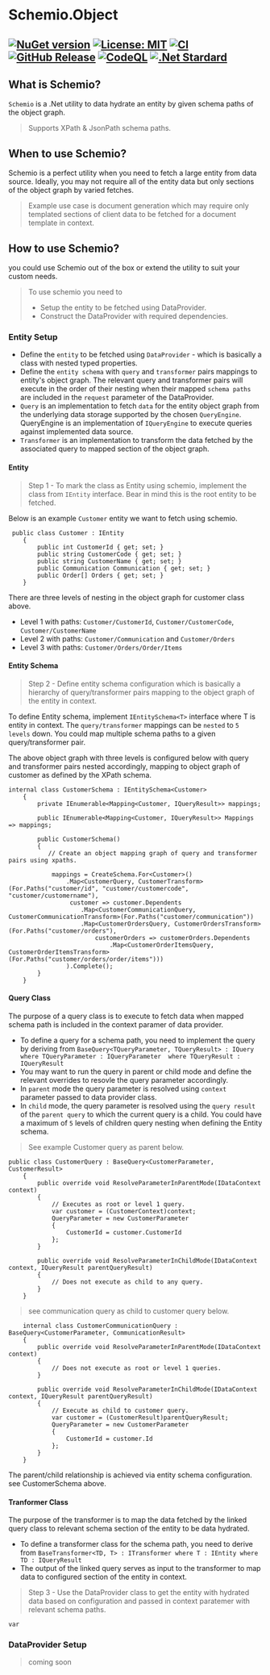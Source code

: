 # Schemio.Object 
[![NuGet version](https://badge.fury.io/nu/Schemio.Object.svg)](https://badge.fury.io/nu/Schemio.Object) [![License: MIT](https://img.shields.io/badge/License-MIT-yellow.svg)](https://github.com/NinjaRocks/Schemio.Object/blob/master/License.md) [![CI](https://github.com/NinjaRocks/Data2Xml/actions/workflows/CI.yml/badge.svg)](https://github.com/NinjaRocks/Data2Xml/actions/workflows/CI.yml) [![GitHub Release](https://img.shields.io/github/v/release/ninjarocks/Data2Xml?logo=github&sort=semver)](https://github.com/ninjarocks/Data2Xml/releases/latest)
[![CodeQL](https://github.com/NinjaRocks/Schemio.Object/actions/workflows/CodeQL.yml/badge.svg)](https://github.com/NinjaRocks/Schemio.Object/actions/workflows/CodeQL.yml) [![.Net Stardard](https://img.shields.io/badge/.Net%20Standard-2.1-blue)](https://dotnet.microsoft.com/en-us/download/dotnet/6.0)
--
## What is Schemio?
`Schemio` is a .Net utility to data hydrate an entity by given schema paths of the object graph.
> Supports XPath & JsonPath schema paths.

## When to use Schemio?
Schemio is a perfect utility when you need to fetch a large entity from data source. Ideally, you may not require all of the entity data but only sections of the object graph by varied fetches.
> Example  use case is document generation which may require only templated sections of client data to be fetched for a document template in context.

## How to use Schemio?
you could use Schemio out of the box or extend the utility to suit your custom needs.
> To use schemio you need to
> - Setup the entity to be fetched using DataProvider. 
> - Construct the DataProvider with required dependencies. 

### Entity Setup
* Define the `entity` to be fetched using `DataProvider` - which is basically a class with nested typed properties.
* Define the `entity schema` with `query` and `transformer` pairs mappings to entity's object graph. The relevant query and transformer pairs will execute in the order of their nesting when their mapped `schema paths` are included in the `request` parameter of the DataProvider. 
* `Query` is an implementation to fetch `data` for the entity object graph from the underlying data storage supported by the chosen `QueryEngine`.  QueryEngine is an implementation of `IQueryEngine` to execute queries against implemented data source.
* `Transformer` is an implementation to transform the data fetched by the associated query to mapped section of the object graph.
#### Entity
> Step 1 - To mark the class as Entity using schemio, implement the class from `IEntity` interface. Bear in mind this is the root entity to be fetched.

Below is an example `Customer` entity we want to fetch using schemio.

```
 public class Customer : IEntity
    {
        public int CustomerId { get; set; }
        public string CustomerCode { get; set; }
        public string CustomerName { get; set; }
        public Communication Communication { get; set; }
        public Order[] Orders { get; set; }
    }
```
There are three levels of nesting in the object graph for customer class above.
- Level 1 with paths: `Customer/CustomerId`, `Customer/CustomerCode`, `Customer/CustomerName`
- Level 2 with paths: `Customer/Communication` and `Customer/Orders`
- Level 3 with paths: `Customer/Orders/Order/Items`

#### Entity Schema
> Step 2 - Define entity schema configuration which is basically a hierarchy of query/transformer pairs mapping to the object graph of the entity in context. 

To define Entity schema, implement `IEntitySchema<T>` interface where T is entity in context. The `query/transformer` mappings can be `nested` to `5 levels` down. You could map multiple schema paths to a given query/transformer pair. 

The above object graph with three levels is configured below with query and transformer pairs nested accordingly, mapping to object graph of customer as defined by the XPath schema.

```
internal class CustomerSchema : IEntitySchema<Customer>
    {
        private IEnumerable<Mapping<Customer, IQueryResult>> mappings;
       
        public IEnumerable<Mapping<Customer, IQueryResult>> Mappings => mappings;
      
        public CustomerSchema()
        {
           // Create an object mapping graph of query and transformer pairs using xpaths.

            mappings = CreateSchema.For<Customer>()
                .Map<CustomerQuery, CustomerTransform>(For.Paths("customer/id", "customer/customercode", "customer/customername"),
                 customer => customer.Dependents
                    .Map<CustomerCommunicationQuery, CustomerCommunicationTransform>(For.Paths("customer/communication"))
                    .Map<CustomerOrdersQuery, CustomerOrdersTransform>(For.Paths("customer/orders"),
                        customerOrders => customerOrders.Dependents
                            .Map<CustomerOrderItemsQuery, CustomerOrderItemsTransform>(For.Paths("customer/orders/order/items")))
                ).Complete();
        }
    }
```

#### Query Class
The purpose of a query class is to execute to fetch data when mapped schema path is included in the context paramer of data provider.
- To define a query for a schema path, you need to implement the query by deriving from  `BaseQuery<TQueryParameter, TQueryResult> : IQuery where TQueryParameter : IQueryParameter  where TQueryResult : IQueryResult` 
- You may want to run the query in parent or child mode and define the relevant overrides to resovle the query parameter accordingly.
- In `parent` mode the query parameter is resolved using `context` parameter passed to data provider class.
- In `child` mode, the query parameter is resolved using the `query result` of the `parent query` to which the current query is a child. You could have a maximum of `5` levels of children query nesting when defining the Entity schema.

> See example Customer query as parent below. 
```
public class CustomerQuery : BaseQuery<CustomerParameter, CustomerResult>
    {
        public override void ResolveParameterInParentMode(IDataContext context)
        {
            // Executes as root or level 1 query.
            var customer = (CustomerContext)context;
            QueryParameter = new CustomerParameter
            {
                CustomerId = customer.CustomerId
            };
        }

        public override void ResolveParameterInChildMode(IDataContext context, IQueryResult parentQueryResult)
        {
            // Does not execute as child to any query.
        }
    }
```
> see communication query as child to customer query below.
```
    internal class CustomerCommunicationQuery : BaseQuery<CustomerParameter, CommunicationResult>
    {
        public override void ResolveParameterInParentMode(IDataContext context)
        {
            // Does not execute as root or level 1 queries.
        }

        public override void ResolveParameterInChildMode(IDataContext context, IQueryResult parentQueryResult)
        {
            // Execute as child to customer query.
            var customer = (CustomerResult)parentQueryResult;
            QueryParameter = new CustomerParameter
            {
                CustomerId = customer.Id
            };
        }
    }
```
The parent/child relationship is achieved via entity schema configuration. see CustomerSchema above.
#### Tranformer Class
The purpose of the transformer is to map the data fetched by the linked query class to relevant schema section of the entity to be data hydrated.
- To define a transformer class for the schema path, you need to derive from `BaseTransformer<TD, T> : ITransformer
        where T : IEntity
        where TD : IQueryResult` 
- The output of the linked query serves as input to the transformer to map data to configured section of the entity in context.

> Step 3 - Use the DataProvider class to get the entity with hydrated data based on configuration and passed in context paratemer with relevant schema paths.
```
var 

```

### DataProvider Setup
> coming soon
